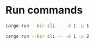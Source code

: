 # Run commands

```sh
cargo run --bin cli -- -d 1 -p 1
```

```sh
cargo run --bin cli -- -d 1 -p 2
```
